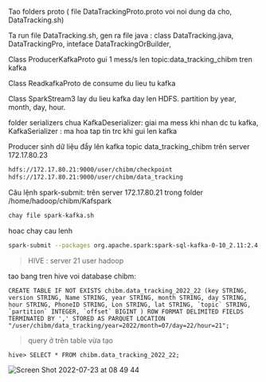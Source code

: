 Tao folders proto ( file DataTrackingProto.proto voi noi dung da cho, DataTracking.sh)

Ta run file DataTracking.sh, gen ra file java : class DataTracking.java, DataTrackingPro, inteface DataTrackingOrBuilder, 

Class ProducerKafkaProto gui 1 mess/s len topic:data_tracking_chibm tren kafka

Class ReadkafkaProto de consume du lieu tu kafka

Class SparkStream3 lay du lieu kafka day len HDFS. partition by year, month, day, hour.

folder serializers chua KafkaDeserializer: giai ma mess khi nhan dc tu kafka, KafkaSerializer : ma hoa tap tin trc khi gui len kafka


Producer sinh dữ liệu đẩy lên kafka topic data_tracking_chibm trên server 172.17.80.23
```bash
hdfs://172.17.80.21:9000/user/chibm/checkpoint
hdfs://172.17.80.21:9000/user/chibm/data_tracking
```

Câu lệnh spark-submit: trên server 172.17.80.21 trong folder /home/hadoop/chibm/Kafspark
```bash
chay file spark-kafka.sh
```
hoac chay cau lenh 
```bash
spark-submit --packages org.apache.spark:spark-sql-kafka-0-10_2.11:2.4.0,com.google.protobuf:protobuf-java:3.15.8 --deploy-mode cluster --class Spark.Streaming.SparkStream3 streaming-1.0-SNAPSHOT.jar
```

> HIVE : server 21 user hadoop

tao bang tren hive voi database  chibm:
```
CREATE TABLE IF NOT EXISTS chibm.data_tracking_2022_22 (key STRING, version STRING, Name STRING, year STRING, month STRING, day STRING, hour STRING, PhoneID STRING, Lon STRING, lat STRING, `topic` STRING, `partition` INTEGER, `offset` BIGINT ) ROW FORMAT DELIMITED FIELDS TERMINATED BY ',' STORED AS PARQUET LOCATION "/user/chibm/data_tracking/year=2022/month=07/day=22/hour=21";
```
>query ở trên table vừa tạo
```
hive> SELECT * FROM chibm.data_tracking_2022_22;
```
![Screen Shot 2022-07-23 at 08 49 44](https://user-images.githubusercontent.com/43698423/180586656-fa825621-5c3c-41f0-b3db-348bdc53a95d.png)


